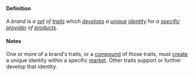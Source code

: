 #### Definition

A *brand* is *a [set](https://github.com/gcassel/Modular-Organizing-Terminology/blob/JOBranch/terms/set.md) of [traits](https://github.com/gcassel/Modular-Organizing-Terminology/blob/JOBranch/terms/trait.md)* which *[develops](https://github.com/gcassel/Modular-Organizing-Terminology/blob/JOBranch/terms/develop.md) a [unique](https://github.com/gcassel/Modular-Organizing-Terminology/blob/JOBranch/terms/unique.md) [identity](https://github.com/gcassel/Modular-Organizing-Terminology/blob/JOBranch/terms/identity.md)* for *a [specific](https://github.com/gcassel/Modular-Organizing-Terminology/blob/JOBranch/terms/specific.md) [provider](https://github.com/gcassel/Modular-Organizing-Terminology/blob/JOBranch/terms/provide.md) of [products](https://github.com/gcassel/Modular-Organizing-Terminology/blob/JOBranch/terms/product.md)*.

#### Notes

One or more of a brand's traits, or a [compound](https://github.com/gcassel/Modular-Organizing-Terminology/blob/JOBranch/terms/compound.md) of those traits, must [create](https://github.com/gcassel/Modular-Organizing-Terminology/blob/JOBranch/terms/create.md) a unique identity within a specific [market](https://github.com/gcassel/Modular-Organizing-Terminology/blob/JOBranch/terms/market.md). Other traits support or further develop that identity.
